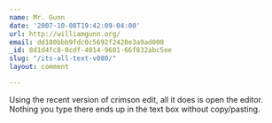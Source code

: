 ```yaml
---
name: Mr. Gunn
date: '2007-10-08T19:42:09-04:00'
url: http://williamgunn.org/
email: dd180bbb9fdc0c5692f2428e3a9ad008
_id: 8d1d4fc8-0cdf-4014-9601-66f832abc5ee
slug: "/its-all-text-v080/"
layout: comment

---
```


Using the recent version of crimson edit, all it does is open the editor.  Nothing you type there ends up in the text box without copy/pasting.

